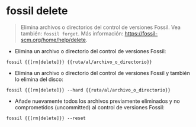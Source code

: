# fossil delete

> Elimina archivos o directorios del control de versiones Fossil.
> Vea también: `fossil forget`.
> Más información: <https://fossil-scm.org/home/help/delete>.

- Elimina un archivo o directorio del control de versiones Fossil:

`fossil {{[rm|delete]}} {{ruta/al/archivo_o_directorio}}`

- Elimina un archivo o directorio del control de versiones Fossil y también lo elimina del disco:

`fossil {{[rm|delete]}} --hard {{ruta/al/archivo_o_directorio}}`

- Añade nuevamente todos los archivos previamente eliminados y no comprometidos (uncommitted) al control de versiones Fossil:

`fossil {{[rm|delete]}} --reset`
